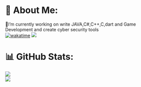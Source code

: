 # 💫 About Me:
🔭I’m currently working on write JAVA,C#,C++,C,dart and Game Development and create cyber security tools<br>
[![wakatime](https://wakatime.com/badge/user/50021905-9972-4729-9e78-2a54336f38b4.svg)](https://wakatime.com/@50021905-9972-4729-9e78-2a54336f38b4)
[![](https://visitcount.itsvg.in/api?id=Kaanirmak&icon=2&color=6)](https://visitcount.itsvg.in)

# 📊 GitHub Stats:
![](https://github-readme-stats.vercel.app/api?username=kaanirmak&theme=dark&hide_border=false&include_all_commits=false&count_private=false)<br/>
![](https://github-readme-streak-stats.herokuapp.com/?user=kaanirmak&theme=dark&hide_border=false)<br/>



